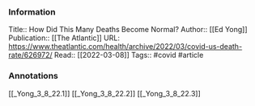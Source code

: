 
### Information
Title:: How Did This Many Deaths Become Normal?
Author:: [[Ed Yong]]
Publication:: [[The Atlantic]]
URL: https://www.theatlantic.com/health/archive/2022/03/covid-us-death-rate/626972/
Read:: [[2022-03-08]]
Tags:: #covid 
#article

### Annotations
[[_Yong_3_8_22.1]]
[[_Yong_3_8_22.2]]
[[_Yong_3_8_22.3]]
